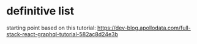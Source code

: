 # definitive list
starting point based on this tutorial: https://dev-blog.apollodata.com/full-stack-react-graphql-tutorial-582ac8d24e3b


